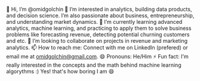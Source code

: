 👋 Hi, I’m @omidgolchin
👀 I’m interested in analytics, building data products, and decision science. I’m also passionate about business, entrepreneurship, and understanding market dynamics.
🌱 I’m currently learning advanced analytics, machine learning, and practicing to apply them to solve business problems like forecasting revenue, detecting potential churning customers and etc. 
💞️ I’m looking to collaborate on projects in revenue and marketing analytics.
📫 How to reach me: Connect with me on LinkedIn (prefered) or email me at omidgolchin@gmail.com.
😄 Pronouns: He/Him
⚡ Fun fact: I'm really interested in the concepts and the math behind machine learning algorythms :) Yes! that's how boring I am 😄

<!---
omidgolchin/omidgolchin is a ✨ special ✨ repository because its `README.md` (this file) appears on your GitHub profile.
You can click the Preview link to take a look at your changes.
--->
